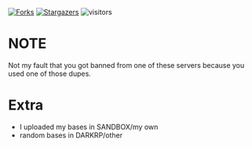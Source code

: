 [![Forks][forks-shield]][forks-url]
[![Stargazers][stars-shield]][stars-url]
![visitors](https://visitor-badge.laobi.icu/badge?page_id=[M-a-l-w-a-r-e1].stolen-dupes)



[forks-shield]: https://img.shields.io/github/forks/M-a-l-w-a-r-e1/stolen-dupes.svg?style=plastic
[forks-url]: https://github.com/M-a-l-w-a-r-e1/stolen-dupes/network/members
[stars-shield]: https://img.shields.io/github/stars/M-a-l-w-a-r-e1/stolen-dupes.svg?style=plastic
[stars-url]: https://github.com/M-a-l-w-a-r-e1/stolen-dupes/stargazers

# **NOTE**
Not my fault that you got banned from one of these servers because you used one of those dupes.
# Extra
- I uploaded my bases in SANDBOX/my own
- random bases in DARKRP/other

